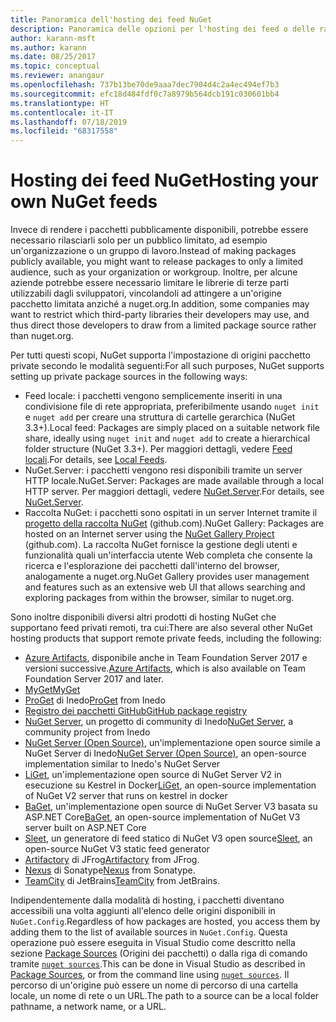 ```yaml
---
title: Panoramica dell'hosting dei feed NuGet
description: Panoramica delle opzioni per l'hosting dei feed o delle raccolte di pacchetti NuGet localmente o in remoto.
author: karann-msft
ms.author: karann
ms.date: 08/25/2017
ms.topic: conceptual
ms.reviewer: anangaur
ms.openlocfilehash: 737b13be70de9aaa7dec7904d4c2a4ec494ef7b3
ms.sourcegitcommit: efc18d484fdf0c7a8979b564dcb191c030601bb4
ms.translationtype: HT
ms.contentlocale: it-IT
ms.lasthandoff: 07/18/2019
ms.locfileid: "68317558"
---
```

# <a name="hosting-your-own-nuget-feeds"></a><span data-ttu-id="15b1d-103">Hosting dei feed NuGet</span><span class="sxs-lookup"><span data-stu-id="15b1d-103">Hosting your own NuGet feeds</span></span>

<span data-ttu-id="15b1d-104">Invece di rendere i pacchetti pubblicamente disponibili, potrebbe essere necessario rilasciarli solo per un pubblico limitato, ad esempio un'organizzazione o un gruppo di lavoro.</span><span class="sxs-lookup"><span data-stu-id="15b1d-104">Instead of making packages publicly available, you might want to release packages to only a limited audience, such as your organization or workgroup.</span></span> <span data-ttu-id="15b1d-105">Inoltre, per alcune aziende potrebbe essere necessario limitare le librerie di terze parti utilizzabili dagli sviluppatori, vincolandoli ad attingere a un'origine pacchetto limitata anziché a nuget.org.</span><span class="sxs-lookup"><span data-stu-id="15b1d-105">In addition, some companies may want to restrict which third-party libraries their developers may use, and thus direct those developers to draw from a limited package source rather than nuget.org.</span></span>

<span data-ttu-id="15b1d-106">Per tutti questi scopi, NuGet supporta l'impostazione di origini pacchetto private secondo le modalità seguenti:</span><span class="sxs-lookup"><span data-stu-id="15b1d-106">For all such purposes, NuGet supports setting up private package sources in the following ways:</span></span>

- <span data-ttu-id="15b1d-107">Feed locale: i pacchetti vengono semplicemente inseriti in una condivisione file di rete appropriata, preferibilmente usando `nuget init` e `nuget add` per creare una struttura di cartelle gerarchica (NuGet 3.3+).</span><span class="sxs-lookup"><span data-stu-id="15b1d-107">Local feed: Packages are simply placed on a suitable network file share, ideally using `nuget init` and `nuget add` to create a hierarchical folder structure (NuGet 3.3+).</span></span> <span data-ttu-id="15b1d-108">Per maggiori dettagli, vedere [Feed locali](../hosting-packages/local-feeds.md).</span><span class="sxs-lookup"><span data-stu-id="15b1d-108">For details, see [Local Feeds](../hosting-packages/local-feeds.md).</span></span>
- <span data-ttu-id="15b1d-109">NuGet.Server: i pacchetti vengono resi disponibili tramite un server HTTP locale.</span><span class="sxs-lookup"><span data-stu-id="15b1d-109">NuGet.Server: Packages are made available through a local HTTP server.</span></span> <span data-ttu-id="15b1d-110">Per maggiori dettagli, vedere [NuGet.Server](../hosting-packages/nuget-server.md).</span><span class="sxs-lookup"><span data-stu-id="15b1d-110">For details, see [NuGet.Server](../hosting-packages/nuget-server.md).</span></span>
- <span data-ttu-id="15b1d-111">Raccolta NuGet: i pacchetti sono ospitati in un server Internet tramite il [progetto della raccolta NuGet](https://github.com/NuGet/NuGetGallery#build-and-run-the-gallery-in-arbitrary-number-easy-steps) (github.com).</span><span class="sxs-lookup"><span data-stu-id="15b1d-111">NuGet Gallery: Packages are hosted on an Internet server using the [NuGet Gallery Project](https://github.com/NuGet/NuGetGallery#build-and-run-the-gallery-in-arbitrary-number-easy-steps) (github.com).</span></span> <span data-ttu-id="15b1d-112">La raccolta NuGet fornisce la gestione degli utenti e funzionalità quali un'interfaccia utente Web completa che consente la ricerca e l'esplorazione dei pacchetti dall'interno del browser, analogamente a nuget.org.</span><span class="sxs-lookup"><span data-stu-id="15b1d-112">NuGet Gallery provides user management and features such as an extensive web UI that allows searching and exploring packages from within the browser, similar to nuget.org.</span></span>

<span data-ttu-id="15b1d-113">Sono inoltre disponibili diversi altri prodotti di hosting NuGet che supportano feed privati remoti, tra cui:</span><span class="sxs-lookup"><span data-stu-id="15b1d-113">There are also several other NuGet hosting products that support remote private feeds, including the following:</span></span>

- <span data-ttu-id="15b1d-114">[Azure Artifacts](https://www.visualstudio.com/docs/package/nuget/publish), disponibile anche in Team Foundation Server 2017 e versioni successive.</span><span class="sxs-lookup"><span data-stu-id="15b1d-114">[Azure Artifacts](https://www.visualstudio.com/docs/package/nuget/publish), which is also available on Team Foundation Server 2017 and later.</span></span>
- [<span data-ttu-id="15b1d-115">MyGet</span><span class="sxs-lookup"><span data-stu-id="15b1d-115">MyGet</span></span>](http://myget.org)
- <span data-ttu-id="15b1d-116">[ProGet](http://inedo.com/proget) di Inedo</span><span class="sxs-lookup"><span data-stu-id="15b1d-116">[ProGet](http://inedo.com/proget) from Inedo</span></span>
- [<span data-ttu-id="15b1d-117">Registro dei pacchetti GitHub</span><span class="sxs-lookup"><span data-stu-id="15b1d-117">GitHub package registry</span></span>](https://help.github.com/articles/configuring-nuget-for-use-with-github-package-registry)
- <span data-ttu-id="15b1d-118">[NuGet Server](http://nugetserver.net/), un progetto di community di Inedo</span><span class="sxs-lookup"><span data-stu-id="15b1d-118">[NuGet Server](http://nugetserver.net/), a community project from Inedo</span></span>
- <span data-ttu-id="15b1d-119">[NuGet Server (Open Source)](http://nuget-server.net), un'implementazione open source simile a NuGet Server di Inedo</span><span class="sxs-lookup"><span data-stu-id="15b1d-119">[NuGet Server (Open Source)](http://nuget-server.net), an open-source implementation similar to Inedo's NuGet Server</span></span>
- <span data-ttu-id="15b1d-120">[LiGet](https://github.com/ai-traders/liget), un'implementazione open source di NuGet Server V2 in esecuzione su Kestrel in Docker</span><span class="sxs-lookup"><span data-stu-id="15b1d-120">[LiGet](https://github.com/ai-traders/liget), an open-source implementation of NuGet V2 server that runs on kestrel in docker</span></span>
- <span data-ttu-id="15b1d-121">[BaGet](https://github.com/loic-sharma/BaGet), un'implementazione open source di NuGet Server V3 basata su ASP.NET Core</span><span class="sxs-lookup"><span data-stu-id="15b1d-121">[BaGet](https://github.com/loic-sharma/BaGet), an open-source implementation of NuGet V3 server built on ASP.NET Core</span></span>
- <span data-ttu-id="15b1d-122">[Sleet](https://github.com/emgarten/sleet), un generatore di feed statico di NuGet V3 open source</span><span class="sxs-lookup"><span data-stu-id="15b1d-122">[Sleet](https://github.com/emgarten/sleet), an open-source NuGet V3 static feed generator</span></span>
- <span data-ttu-id="15b1d-123">[Artifactory](https://www.jfrog.com/artifactory/) di JFrog</span><span class="sxs-lookup"><span data-stu-id="15b1d-123">[Artifactory](https://www.jfrog.com/artifactory/) from JFrog.</span></span>
- <span data-ttu-id="15b1d-124">[Nexus](http://www.sonatype.org/nexus/) di Sonatype</span><span class="sxs-lookup"><span data-stu-id="15b1d-124">[Nexus](http://www.sonatype.org/nexus/) from Sonatype.</span></span>
- <span data-ttu-id="15b1d-125">[TeamCity](https://www.jetbrains.com/teamcity/) di JetBrains</span><span class="sxs-lookup"><span data-stu-id="15b1d-125">[TeamCity](https://www.jetbrains.com/teamcity/) from JetBrains.</span></span>

<span data-ttu-id="15b1d-126">Indipendentemente dalla modalità di hosting, i pacchetti diventano accessibili una volta aggiunti all'elenco delle origini disponibili in `NuGet.Config`.</span><span class="sxs-lookup"><span data-stu-id="15b1d-126">Regardless of how packages are hosted, you access them by adding them to the list of available sources in `NuGet.Config`.</span></span> <span data-ttu-id="15b1d-127">Questa operazione può essere eseguita in Visual Studio come descritto nella sezione [Package Sources](../consume-packages/install-use-packages-visual-studio.md#package-sources) (Origini dei pacchetti) o dalla riga di comando tramite [`nuget sources`](../reference/cli-reference/cli-ref-sources.md).</span><span class="sxs-lookup"><span data-stu-id="15b1d-127">This can be done in Visual Studio as described in [Package Sources](../consume-packages/install-use-packages-visual-studio.md#package-sources), or from the command line using [`nuget sources`](../reference/cli-reference/cli-ref-sources.md).</span></span> <span data-ttu-id="15b1d-128">Il percorso di un'origine può essere un nome di percorso di una cartella locale, un nome di rete o un URL.</span><span class="sxs-lookup"><span data-stu-id="15b1d-128">The path to a source can be a local folder pathname, a network name, or a URL.</span></span>
